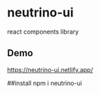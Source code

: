 # neutrino-ui
react components library
## Demo
https://neutrino-ui.netlify.app/

##install
npm i neutrino-ui

